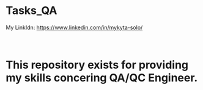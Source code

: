 # Tasks_QA
My LinkIdn: https://www.linkedin.com/in/mykyta-solo/

<h1><br>This repository exists for providing my skills concering QA/QC Engineer.</h1>

